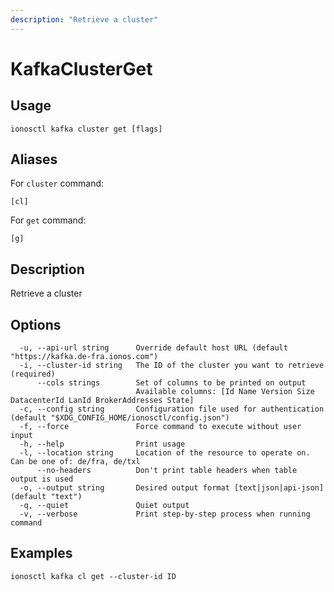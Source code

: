 ```yaml
---
description: "Retrieve a cluster"
---
```


# KafkaClusterGet

## Usage

```text
ionosctl kafka cluster get [flags]
```

## Aliases

For `cluster` command:

```text
[cl]
```

For `get` command:

```text
[g]
```

## Description

Retrieve a cluster

## Options

```text
  -u, --api-url string      Override default host URL (default "https://kafka.de-fra.ionos.com")
  -i, --cluster-id string   The ID of the cluster you want to retrieve (required)
      --cols strings        Set of columns to be printed on output 
                            Available columns: [Id Name Version Size DatacenterId LanId BrokerAddresses State]
  -c, --config string       Configuration file used for authentication (default "$XDG_CONFIG_HOME/ionosctl/config.json")
  -f, --force               Force command to execute without user input
  -h, --help                Print usage
  -l, --location string     Location of the resource to operate on. Can be one of: de/fra, de/txl
      --no-headers          Don't print table headers when table output is used
  -o, --output string       Desired output format [text|json|api-json] (default "text")
  -q, --quiet               Quiet output
  -v, --verbose             Print step-by-step process when running command
```

## Examples

```text
ionosctl kafka cl get --cluster-id ID
```

